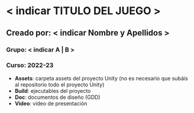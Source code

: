 # < indicar TITULO DEL JUEGO >

## Creado por: < indicar Nombre y Apellidos >

### Grupo: < indicar A | B >
### Curso: 2022-23

- **Assets**: carpeta assets del proyecto Unity (no es necesario que subáis al repositorio todo el proyecto Unity)
- **Build**: ejecutables del proyecto
- **Doc**: documentos de diseño (GDD)
- **Video**: vídeo de presentación
